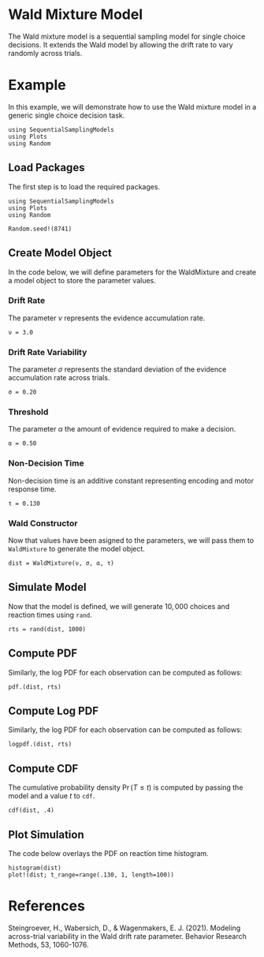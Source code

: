 # Wald Mixture Model

The Wald mixture model is a sequential sampling model for single choice decisions. It extends the Wald model by allowing the drift rate to vary randomly across trials. 

# Example
In this example, we will demonstrate how to use the Wald mixture model in a generic single choice decision task. 
```@setup wald_mixture
using SequentialSamplingModels
using Plots 
using Random
```

## Load Packages
The first step is to load the required packages.

```@example wald_mixture_mixture
using SequentialSamplingModels
using Plots 
using Random

Random.seed!(8741)
```
## Create Model Object
In the code below, we will define parameters for the WaldMixture and create a model object to store the parameter values. 

### Drift Rate

The parameter $\nu$ represents the evidence accumulation rate.

```@example wald_mixture
ν = 3.0
```

### Drift Rate Variability

The parameter $\sigma$ represents the standard deviation of the evidence accumulation rate across trials.

```@example wald_mixture
σ = 0.20
```

### Threshold

The parameter $\alpha$ the amount of evidence required to make a decision.

```@example wald_mixture 
α = 0.50
```
### Non-Decision Time
Non-decision time is an additive constant representing encoding and motor response time. 
```@example wald_mixture 
τ = 0.130
```
### Wald Constructor 

Now that values have been asigned to the parameters, we will pass them to `WaldMixture` to generate the model object.

```@example wald_mixture 
dist = WaldMixture(ν, σ, α, τ)
```
## Simulate Model

Now that the model is defined, we will generate $10,000$ choices and reaction times using `rand`. 

 ```@example wald_mixture 
rts = rand(dist, 1000)
```

## Compute PDF
Similarly, the log PDF for each observation can be computed as follows:

 ```@example wald_mixture 
pdf.(dist, rts)
```

## Compute Log PDF
Similarly, the log PDF for each observation can be computed as follows:

 ```@example wald_mixture 
logpdf.(dist, rts)
```
## Compute CDF
The cumulative probability density $\Pr(T \leq t)$ is computed by passing the model and a value $t$ to `cdf`.

 ```@example wald_mixture 
cdf(dist, .4)
```

## Plot Simulation
The code below overlays the PDF on reaction time histogram.
 ```@example wald_mixture 
histogram(dist)
plot!(dist; t_range=range(.130, 1, length=100))
```
# References

Steingroever, H., Wabersich, D., & Wagenmakers, E. J. (2021). Modeling across-trial variability in the Wald drift rate parameter. Behavior Research Methods, 53, 1060-1076.

